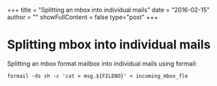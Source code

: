 +++
title = "Splitting an mbox into individual mails"
date = "2016-02-15"
author = ""
showFullContent = false
type="post"
+++

# Splitting mbox into individual mails

Splitting an mbox format mailbox into individual mails using formail:

```
formail -ds sh -c 'cat > msg.${FILENO}' < incoming_mbox_fle
```
